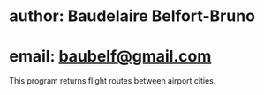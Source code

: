 # author: Baudelaire Belfort-Bruno
# email: baubelf@gmail.com

This program returns flight routes between airport cities.
